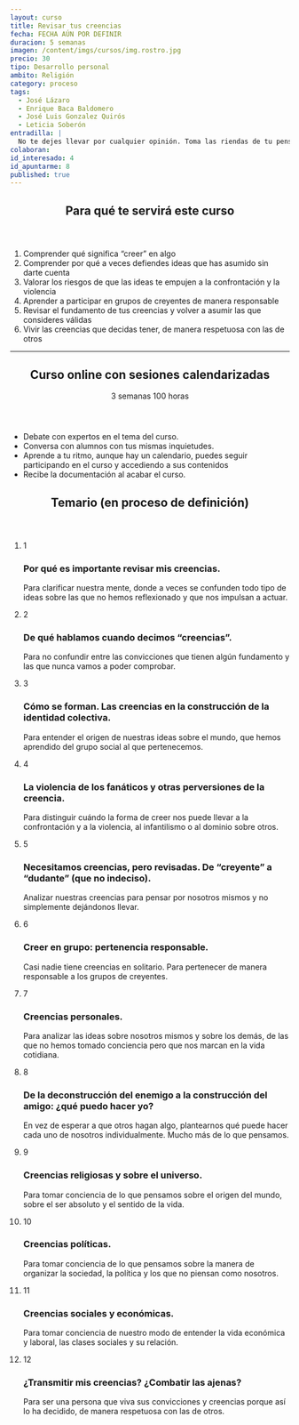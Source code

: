 ```yaml
---
layout: curso
title: Revisar tus creencias
fecha: FECHA AÚN POR DEFINIR
duracion: 5 semanas
imagen: /content/imgs/cursos/img.rostro.jpg
precio: 30
tipo: Desarrollo personal
ambito: Religión
category: proceso
tags:
  - José Lázaro
  - Enrique Baca Baldomero
  - José Luis Gonzalez Quirós
  - Leticia Soberón
entradilla: |
  No te dejes llevar por cualquier opinión. Toma las riendas de tu pensamiento.
colaboran:
id_interesado: 4
id_apuntarme: 8
published: true
---
```


<section>
  <header>
    <h2>Para qué te servirá este curso</h2>
  </header>
  <ol>
    <li>Comprender qué significa “creer” en algo</li>
    <li>Comprender por qué a veces defiendes ideas que has asumido sin darte cuenta</li>
    <li>Valorar los riesgos de que las ideas te empujen a la confrontación y la violencia</li>
    <li>Aprender a participar en grupos de creyentes de manera responsable</li>
    <li>Revisar el fundamento de tus creencias y volver a asumir las que consideres válidas</li>
    <li>Vivir las creencias que decidas tener, de manera respetuosa con las de otros</li>
  </ol>
</section>
<hr>

<section id="info-course-online">
  <header>
    <div class="row-fluid">
      <div class="span6" >
        <h2 class="title">Curso online con sesiones calendarizadas</h2>
      </div>
      <div class="span6">
        <p class="course-duration">
          <span class="circle">
            <span class="cell">
              <span class="numero">3</span> semanas
            </span>
          </span>
          <span class="circle">
            <span class="cell">
              <span class="numero">100</span> horas
            </span>
          </span>
        </p>
      </div>
    </div>
  </header>
  <ul>
      <li><i class="icon-ok"> </i> Debate con expertos en el tema del curso.</li>
      <li><i class="icon-ok"> </i>  Conversa con alumnos con tus mismas inquietudes.</li>
      <li><i class="icon-ok"> </i>  Aprende a tu ritmo, aunque hay un calendario, puedes seguir participando en el curso y accediendo a sus contenidos</li>
      <li><i class="icon-ok"> </i>  Recibe la documentación al acabar el curso.</li>
  </ul>
</section>

<section>
  <header class="header-section">
    <h2>Temario (en proceso de definición)</h2>
  </header>
  <ol class="unstyled timeline">
    <li class="row-fluid">
      <div class="span1 number offset2">
        <span class="cell">1</span>
      </div>
      <div class="span9 well">
        <h3 class="title">Por qué es importante revisar mis creencias.</h3>
        <p>Para clarificar nuestra mente, donde a veces se confunden todo tipo de ideas sobre las que no hemos reflexionado y que nos impulsan a actuar.</p>
      </div>
    </li>
    <li class="row-fluid">
      <div class="span1 number offset2">
        <span class="cell">2</span>
      </div>
      <div class="span9 well">
        <h3 class="title">De qué hablamos cuando decimos “creencias”.</h3>
        <p>Para no confundir entre las convicciones que tienen algún fundamento y las que nunca vamos a poder comprobar.</p>
      </div>
    </li>
    <li class="row-fluid">
      <div class="span1 number offset2">
        <span class="cell">3</span>
      </div>
      <div class="span9 well">
        <h3 class="title">Cómo se forman. Las creencias en la construcción de la identidad colectiva.</h3>
        <p>Para entender el origen de nuestras ideas sobre el mundo, que hemos
aprendido del grupo social al que pertenecemos.</p>
      </div>
    </li>
    <li class="row-fluid">
      <div class="span1 number offset2">
        <span class="cell">4</span>
      </div>
      <div class="span9 well">
        <h3 class="title">La violencia de los fanáticos y otras perversiones de la creencia.</h3>
        <p>Para distinguir cuándo la forma de creer nos puede llevar a la confrontación
y a la violencia, al infantilismo o al dominio sobre otros.</p>
      </div>
    </li>
    <li class="row-fluid">
      <div class="span1 number offset2">
        <span class="cell">5</span>
      </div>
      <div class="span9 well">
        <h3 class="title">Necesitamos creencias, pero revisadas. De “creyente” a “dudante” (que no indeciso).</h3>
        <p>Analizar nuestras creencias para pensar por nosotros mismos y no
simplemente dejándonos llevar.</p>
      </div>
    </li>
    <li class="row-fluid">
      <div class="span1 number offset2">
        <span class="cell">6</span>
      </div>
      <div class="span9 well">
        <h3 class="title">Creer en grupo: pertenencia responsable.</h3>
        <p>Casi nadie tiene creencias en solitario. Para pertenecer de manera
responsable a los grupos de creyentes.</p>
      </div>
    </li>
    <li class="row-fluid">
      <div class="span1 number offset2">
        <span class="cell">7</span>
      </div>
      <div class="span9 well">
        <h3 class="title">Creencias personales.</h3>
        <p>Para analizar las ideas sobre nosotros mismos y sobre los demás, de las que
no hemos tomado conciencia pero que nos marcan en la vida cotidiana.</p>
      </div>
    </li>
    <li class="row-fluid">
      <div class="span1 number offset2">
        <span class="cell">8</span>
      </div>
      <div class="span9 well">
        <h3 class="title">De la deconstrucción del enemigo a la construcción del amigo: ¿qué puedo hacer yo?</h3>
        <p>En vez de esperar a que otros hagan algo, plantearnos qué puede hacer cada uno de nosotros individualmente. Mucho más de lo que pensamos.</p>
      </div>
    </li>
    <li class="row-fluid">
      <div class="span1 number offset2">
        <span class="cell">9</span>
      </div>
      <div class="span9 well">
        <h3 class="title">Creencias religiosas y sobre el universo.</h3>
        <p>Para tomar conciencia de lo que pensamos sobre el origen del mundo,
sobre el ser absoluto y el sentido de la vida.</p>
      </div>
    </li>
    <li class="row-fluid">
      <div class="span1 number offset2">
        <span class="cell">10</span>
      </div>
      <div class="span9 well">
        <h3 class="title">Creencias políticas.</h3>
        <p>Para tomar conciencia de lo que pensamos sobre la manera de organizar la
sociedad, la política y los que no piensan como nosotros.</p>
      </div>
    </li>
    <li class="row-fluid">
      <div class="span1 number offset2">
        <span class="cell">11</span>
      </div>
      <div class="span9 well">
        <h3 class="title">Creencias sociales y económicas.</h3>
        <p>Para tomar conciencia de nuestro modo de entender la vida económica y
laboral, las clases sociales y su relación.</p>
      </div>
    </li>
    <li class="row-fluid">
      <div class="span1 number offset2">
        <span class="cell">12</span>
      </div>
      <div class="span9 well">
        <h3 class="title">¿Transmitir mis creencias? ¿Combatir las ajenas?</h3>
        <p>Para ser una persona que viva sus convicciones y creencias porque así lo ha
decidido, de manera respetuosa con las de otros.</p>
      </div>
    </li>
  </ol>
</section>

